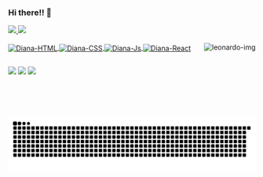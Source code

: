 ### Hi there!! 💜
<div>
  <a href="https://github.com/dianafonseeca">
  <img height="150em" src="https://github-readme-stats.vercel.app/api?username=dianafonseeca&show_icons=true&theme=midnight-purple&include_all_commits=true&count_private=true"/>
  <img height="150em" src="https://github-readme-stats.vercel.app/api/top-langs/?username=dianafonseeca&layout=compact&langs_count=7&theme=midnight-purple"/>
</div>
<div style="display: inline_block"><br>
  <img align="center" alt="Diana-HTML" height="30" width="100" src="https://img.shields.io/badge/HTML5-E34F26?style=for-the-badge&logo=html5&logoColor=white">
  <img align="center" alt="Diana-CSS" height="30" width="100" src="https://img.shields.io/badge/CSS3-1572B6?style=for-the-badge&logo=css3&logoColor=white">
  <img align="center" alt="Diana-Js" height="30" width="100" src="https://img.shields.io/badge/JavaScript-F7DF1E?style=for-the-badge&logo=javascript&logoColor=black">
  <img align="center" alt="Diana-React" height="30" width="100" src="https://img.shields.io/badge/React-20232A?style=for-the-badge&logo=react&logoColor=61DAFB">
  <img align="right" height="150px" alt="leonardo-img" src="https://i.pinimg.com/originals/b8/f4/c7/b8f4c7b2c5ababa5004df14ef7e62866.jpg">


</div>
  
  ##
  
  <div> 
  <a href = "mailto:dianafonsecatrabalho@gmail.com"><img src="https://img.shields.io/badge/Gmail-D14836?style=for-the-badge&logo=gmail&logoColor=white" target="_blank"></a>
  <a href="https://www.linkedin.com/in/diana-fonseca-6b3472215/" target="_blank"><img src="https://img.shields.io/badge/-LinkedIn-%230077B5?style=for-the-badge&logo=linkedin&logoColor=white" target="_blank"></a> 
    <a href="https://instagram.com/dianafonseeca" target="_blank"><img src="https://img.shields.io/badge/-Instagram-%23E4405F?style=for-the-badge&logo=instagram&logoColor=white" target="_blank"></a>
    
 ![Snake animation](https://github.com/dianafonseeca/dianafonseeca/blob/output/github-contribution-grid-snake.svg)
        
  </div>
